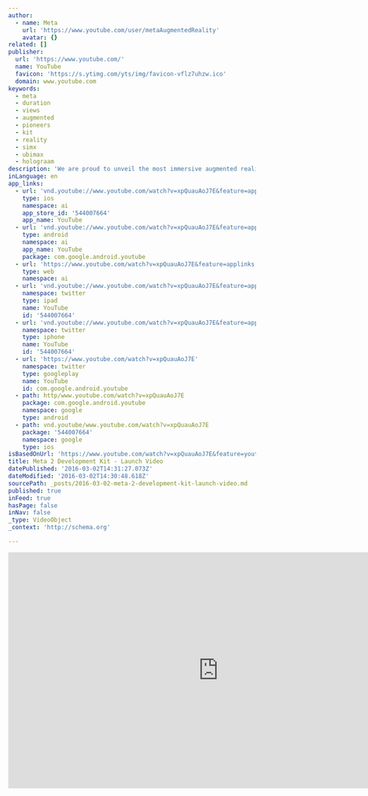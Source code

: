 ```yaml
---
author:
  - name: Meta
    url: 'https://www.youtube.com/user/metaAugmentedReality'
    avatar: {}
related: []
publisher:
  url: 'https://www.youtube.com/'
  name: YouTube
  favicon: 'https://s.ytimg.com/yts/img/favicon-vflz7uhzw.ico'
  domain: www.youtube.com
keywords:
  - meta
  - duration
  - views
  - augmented
  - pioneers
  - kit
  - reality
  - simx
  - ubimax
  - holograam
description: 'We are proud to unveil the most immersive augmented reality on the planet for the developers, creators, makers and artists who want to change the world. The Meta 2 Development Kit offers the widest field of view, the most intuitive access to digital information and direct hand interaction with holograms. All for only $949!'
inLanguage: en
app_links:
  - url: 'vnd.youtube://www.youtube.com/watch?v=xpQuauAoJ7E&feature=applinks'
    type: ios
    namespace: ai
    app_store_id: '544007664'
    app_name: YouTube
  - url: 'vnd.youtube://www.youtube.com/watch?v=xpQuauAoJ7E&feature=applinks'
    type: android
    namespace: ai
    app_name: YouTube
    package: com.google.android.youtube
  - url: 'https://www.youtube.com/watch?v=xpQuauAoJ7E&feature=applinks'
    type: web
    namespace: ai
  - url: 'vnd.youtube://www.youtube.com/watch?v=xpQuauAoJ7E&feature=applinks'
    namespace: twitter
    type: ipad
    name: YouTube
    id: '544007664'
  - url: 'vnd.youtube://www.youtube.com/watch?v=xpQuauAoJ7E&feature=applinks'
    namespace: twitter
    type: iphone
    name: YouTube
    id: '544007664'
  - url: 'https://www.youtube.com/watch?v=xpQuauAoJ7E'
    namespace: twitter
    type: googleplay
    name: YouTube
    id: com.google.android.youtube
  - path: http/www.youtube.com/watch?v=xpQuauAoJ7E
    package: com.google.android.youtube
    namespace: google
    type: android
  - path: vnd.youtube/www.youtube.com/watch?v=xpQuauAoJ7E
    package: '544007664'
    namespace: google
    type: ios
isBasedOnUrl: 'https://www.youtube.com/watch?v=xpQuauAoJ7E&feature=youtu.be'
title: Meta 2 Development Kit - Launch Video
datePublished: '2016-03-02T14:31:27.073Z'
dateModified: '2016-03-02T14:30:48.618Z'
sourcePath: _posts/2016-03-02-meta-2-development-kit-launch-video.md
published: true
inFeed: true
hasPage: false
inNav: false
_type: VideoObject
_context: 'http://schema.org'

---
```

<iframe src="https://cdn.embedly.com/widgets/media.html?src=https%3A%2F%2Fwww.youtube.com%2Fembed%2FxpQuauAoJ7E%3Ffeature%3Doembed&amp;url=https%3A%2F%2Fwww.youtube.com%2Fwatch%3Fv%3DxpQuauAoJ7E%26feature%3Dyoutu.be&amp;image=https%3A%2F%2Fi.ytimg.com%2Fvi%2FxpQuauAoJ7E%2Fhqdefault.jpg&amp;key=b7d04c9b404c499eba89ee7072e1c4f7&amp;type=text%2Fhtml&amp;schema=youtube" width="854" height="480" scrolling="no" frameborder="0" allowfullscreen="allowfullscreen" style=""></iframe>